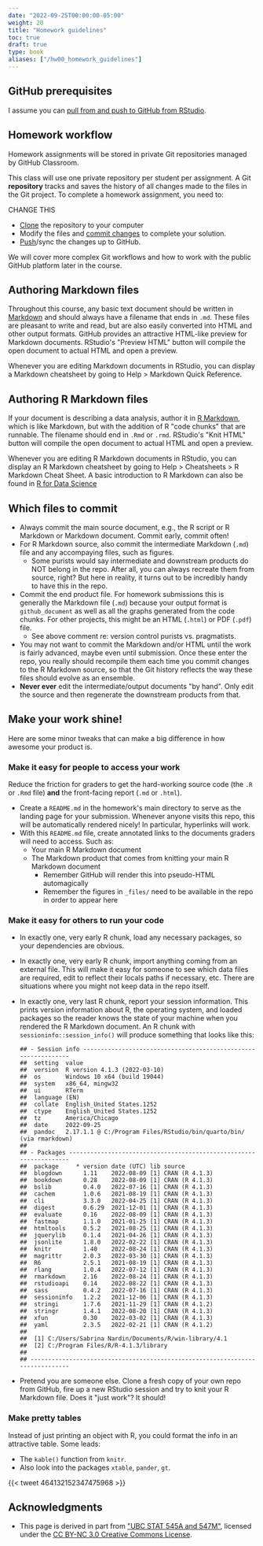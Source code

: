 ```yaml
---
date: "2022-09-25T00:00:00-05:00"
weight: 20
title: "Homework guidelines"
toc: true
draft: true
type: book
aliases: ["/hw00_homework_guidelines"]
---
```


## GitHub prerequisites

I assume you can [pull from and push to GitHub from RStudio](/setup/).

## Homework workflow

Homework assignments will be stored in private Git repositories managed by GitHub Classroom. 

This class will use one private repository per student per assignment. A Git **repository** tracks and saves the history of all changes made to the files in the Git project. To complete a homework assignment, you need to:

CHANGE THIS
* [Clone](/setup/git-with-rstudio/#step-2-clone-the-new-github-repository-to-your-computer-via-rstudio) the repository to your computer
* Modify the files and [commit changes](/setup/git-with-rstudio/#step-3-make-local-changes-save-commit) to complete your solution.
* [Push](/setup/git-with-rstudio/#step-4-push-your-local-changes-online-to-github)/sync the changes up to GitHub.

We will cover more complex Git workflows and how to work with the public GitHub platform later in the course.

## Authoring Markdown files

Throughout this course, any basic text document should be written in [Markdown](http://daringfireball.net/projects/markdown/basics) and should always have a filename that ends in `.md`. These files are pleasant to write and read, but are also easily converted into HTML and other output formats. GitHub provides an attractive HTML-like preview for Markdown documents. RStudio's "Preview HTML" button will compile the open document to actual HTML and open a preview.

Whenever you are editing Markdown documents in RStudio, you can display a Markdown cheatsheet by going to Help > Markdown Quick Reference.

## Authoring R Markdown files

If your document is describing a data analysis, author it in [R Markdown](http://rmarkdown.rstudio.com), which is like Markdown, but with the addition of R "code chunks" that are runnable. The filename should end in `.Rmd` or `.rmd`. RStudio's "Knit HTML" button will compile the open document to actual HTML and open a preview.

Whenever you are editing R Markdown documents in RStudio, you can display an R Markdown cheatsheet by going to Help > Cheatsheets > R Markdown Cheat Sheet. A basic introduction to R Markdown can also be found in [R for Data Science](http://r4ds.had.co.nz/r-markdown.html)

## Which files to commit 

* Always commit the main source document, e.g., the R script or R Markdown or Markdown document. Commit early, commit often!
* For R Markdown source, also commit the intermediate Markdown (`.md`) file and any accompaying files, such as figures.
    * Some purists would say intermediate and downstream products do NOT belong in the repo. After all, you can always recreate them from source, right? But here in reality, it turns out to be incredibly handy to have this in the repo.
* Commit the end product file. For homework submissions this is generally the Markdown file (`.md`) because your output format is `github_document` as well as all the graphs generated from the code chunks. For other projects, this might be an HTML (`.html`) or PDF (`.pdf`) file.
    * See above comment re: version control purists vs. pragmatists.
* You may not want to commit the Markdown and/or HTML until the work is fairly advanced, maybe even until submission. Once these enter the repo, you really should recompile them each time you commit changes to the R Markdown source, so that the Git history reflects the way these files should evolve as an ensemble.
* **Never ever** edit the intermediate/output documents "by hand". Only edit the source and then regenerate the downstream products from that.

## Make your work shine!

Here are some minor tweaks that can make a big difference in how awesome your product is.

### Make it easy for people to access your work

Reduce the friction for graders to get the hard-working source code (the `.R` or `.Rmd` file) **and** the front-facing report (`.md` or `.html`).

* Create a `README.md` in the homework's main directory to serve as the landing page for your submission. Whenever anyone visits this repo, this will be automatically rendered nicely! In particular, hyperlinks will work.
* With this `README.md` file, create annotated links to the documents graders will need to access. Such as:
    * Your main R Markdown document
    * The Markdown product that comes from knitting your main R Markdown document
        * Remember GitHub will render this into pseudo-HTML automagically
        * Remember the figures in `_files/` need to be available in the repo in order to appear here

### Make it easy for others to run your code

* In exactly one, very early R chunk, load any necessary packages, so your dependencies are obvious.
* In exactly one, very early R chunk, import anything coming from an external file. This will make it easy for someone to see which data files are required, edit to reflect their locals paths if necessary, etc. There are situations where you might not keep data in the repo itself.
* In exactly one, very last R chunk, report your session information. This prints version information about R, the operating system, and loaded packages so the reader knows the state of your machine when you rendered the R Markdown document. An R chunk with `sessioninfo::session_info()` will produce something that looks like this:

    
    ```
    ## - Session info ---------------------------------------------------------------
    ##  setting  value
    ##  version  R version 4.1.3 (2022-03-10)
    ##  os       Windows 10 x64 (build 19044)
    ##  system   x86_64, mingw32
    ##  ui       RTerm
    ##  language (EN)
    ##  collate  English_United States.1252
    ##  ctype    English_United States.1252
    ##  tz       America/Chicago
    ##  date     2022-09-25
    ##  pandoc   2.17.1.1 @ C:/Program Files/RStudio/bin/quarto/bin/ (via rmarkdown)
    ## 
    ## - Packages -------------------------------------------------------------------
    ##  package     * version date (UTC) lib source
    ##  blogdown      1.11    2022-08-09 [1] CRAN (R 4.1.3)
    ##  bookdown      0.28    2022-08-09 [1] CRAN (R 4.1.3)
    ##  bslib         0.4.0   2022-07-16 [1] CRAN (R 4.1.3)
    ##  cachem        1.0.6   2021-08-19 [1] CRAN (R 4.1.3)
    ##  cli           3.3.0   2022-04-25 [1] CRAN (R 4.1.3)
    ##  digest        0.6.29  2021-12-01 [1] CRAN (R 4.1.3)
    ##  evaluate      0.16    2022-08-09 [1] CRAN (R 4.1.3)
    ##  fastmap       1.1.0   2021-01-25 [1] CRAN (R 4.1.3)
    ##  htmltools     0.5.2   2021-08-25 [1] CRAN (R 4.1.3)
    ##  jquerylib     0.1.4   2021-04-26 [1] CRAN (R 4.1.3)
    ##  jsonlite      1.8.0   2022-02-22 [1] CRAN (R 4.1.3)
    ##  knitr         1.40    2022-08-24 [1] CRAN (R 4.1.3)
    ##  magrittr      2.0.3   2022-03-30 [1] CRAN (R 4.1.3)
    ##  R6            2.5.1   2021-08-19 [1] CRAN (R 4.1.3)
    ##  rlang         1.0.4   2022-07-12 [1] CRAN (R 4.1.3)
    ##  rmarkdown     2.16    2022-08-24 [1] CRAN (R 4.1.3)
    ##  rstudioapi    0.14    2022-08-22 [1] CRAN (R 4.1.3)
    ##  sass          0.4.2   2022-07-16 [1] CRAN (R 4.1.3)
    ##  sessioninfo   1.2.2   2021-12-06 [1] CRAN (R 4.1.3)
    ##  stringi       1.7.6   2021-11-29 [1] CRAN (R 4.1.2)
    ##  stringr       1.4.1   2022-08-20 [1] CRAN (R 4.1.3)
    ##  xfun          0.30    2022-03-02 [1] CRAN (R 4.1.3)
    ##  yaml          2.3.5   2022-02-21 [1] CRAN (R 4.1.2)
    ## 
    ##  [1] C:/Users/Sabrina Nardin/Documents/R/win-library/4.1
    ##  [2] C:/Program Files/R/R-4.1.3/library
    ## 
    ## ------------------------------------------------------------------------------
    ```

* Pretend you are someone else. Clone a fresh copy of your own repo from GitHub, fire up a new RStudio session and try to knit your R Markdown file. Does it "just work"? It should!
  
### Make pretty tables

Instead of just printing an object with R, you could format the info in an attractive table. Some leads:

* The `kable()` function from `knitr`.
* Also look into the packages `xtable`, `pander`, `gt`.

{{< tweet 464132152347475968 >}}

## Acknowledgments


* This page is derived in part from ["UBC STAT 545A and 547M"](http://stat545.com), licensed under the [CC BY-NC 3.0 Creative Commons License](https://creativecommons.org/licenses/by-nc/3.0/).

